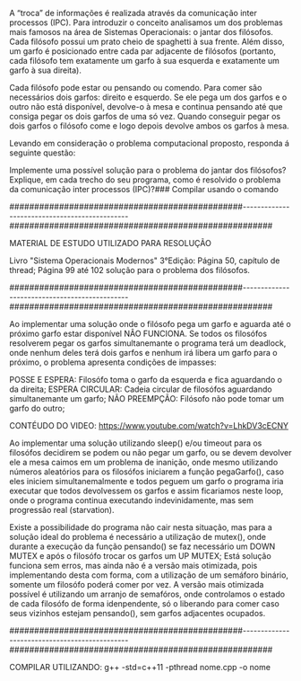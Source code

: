 A “troca” de informações é realizada através da comunicação inter processos (IPC). Para introduzir o conceito analisamos um dos problemas mais famosos na área de Sistemas Operacionais: o jantar dos filósofos.
Cada filósofo possui um prato cheio de spaghetti à sua frente. 
Além disso, um garfo é posicionado entre cada par adjacente de filósofos (portanto, cada filósofo tem exatamente um garfo à sua esquerda e exatamente um garfo à sua direita).

Cada filósofo pode estar ou pensando ou comendo. Para comer são necessários dois garfos: direito e esquerdo. 
Se ele pega um dos garfos e o outro não está disponível, devolve-o à mesa e continua pensando até que consiga pegar os dois garfos de uma só vez. 
Quando conseguir pegar os dois garfos o filósofo come e logo depois devolve ambos os garfos à mesa.

Levando em consideração o problema computacional proposto, responda á seguinte questão:

Implemente uma possível solução para o problema do jantar dos filósofos?
Explique, em cada trecho do seu programa, como é resolvido o problema da comunicação inter processos (IPC)?### Compilar usando o comando

###############################################----------------------------------------------#####################################################

MATERIAL DE ESTUDO UTILIZADO PARA RESOLUÇÃO

Livro "Sistema Operacionais Modernos" 3°Edição:
Página 50, capítulo de thread;
Página 99 até 102 solução para o problema dos filósofos.

###############################################----------------------------------------------#####################################################

Ao implementar uma solução onde o filósofo pega um garfo e aguarda até o próximo garfo estar disponível NÂO FUNCIONA. Se todos os filosófos resolverem pegar os garfos simultanemante o programa terá um deadlock, onde nenhum deles terá dois garfos e nenhum irá libera um garfo para o próximo, o problema apresenta condições de impasses:

POSSE E ESPERA:
  Filosófo toma o garfo da esquerda e fica aguardando o da direita;
ESPERA CIRCULAR:
  Cadeia circular de filosófos aguardando simultanemante um garfo;
NÃO PREEMPÇÃO:
  Filósofo não pode tomar um garfo do outro;

CONTÉUDO DO VIDEO: https://www.youtube.com/watch?v=LhkDV3cECNY

Ao implementar uma solução utilizando sleep() e/ou timeout para os filosófos decidirem se podem ou não pegar um garfo, ou se devem devolver ele a mesa caimos em um 
problema de inanição, onde mesmo utilizando números aleatórios para os filosófos iniciarem a função pegaGarfo(), caso eles iniciem simultanemalmente e todos peguem um garfo o programa iria executar que todos devolvessem os garfos e assim ficariamos neste loop, onde o programa continua executando indevinidamente, mas sem progressão   real (starvation).

Existe a possibilidade do programa não cair nesta situação, mas para a solução ideal do problema é necessário a utilização de mutex(), onde durante a execução da função pensando() se faz necessário um DOWN  MUTEX e após o filosófo trocar os garfos um UP MUTEX;
Está solução funciona sem erros, mas ainda não é a versão mais otimizada, pois implementando desta com forma, com a utilização de um semáforo binário, somente um filosófo poderá comer por vez.
A versão mais otimizada possível é utilizando um arranjo de semafóros, onde controlamos o estado de cada filosófo de forma idenpendente, só o liberando para comer caso seus vizinhos estejam pensando(), sem garfos adjacentes ocupados.

###############################################----------------------------------------------#####################################################

COMPILAR UTILIZANDO:
g++ -std=c++11 -pthread nome.cpp -o nome

